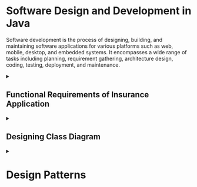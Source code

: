 # Software Design and Development in Java
Software development is the process of designing, building, and maintaining software applications for various platforms such as web, mobile, desktop, and embedded systems. It encompasses a wide range of tasks including planning, requirement gathering, architecture design, coding, testing, deployment, and maintenance.
<details>
  <summary><h2>Functional Requirements of Insurance Application</h2></summary>
   
1. **User Registration**
   - Users can create an account by providing personal information.
   
2. **User Authentication**
   - Users can log in using their credentials.

3. **Profile Management**
   - Users can view and update their personal information.

4. **Policy Browsing**
   - Users can view a list of available insurance policies.

5. **Policy Application**
   - Users can apply for a selected insurance policy by filling out an application form.

6. **Payment Processing**
   - Users can make premium payments using various methods.

7. **View Policy Details**
   - Users can view detailed information about their existing insurance policies.

8. **Policy Renewal**
   - Users can renew their existing policies through the application.

9. **Policy Cancellation**
   - Users can initiate the cancellation of an insurance policy.

10. **Payment History**
    - Users can view their payment history.

11. **Claims Submission**
    - Users can file a claim related to a specific insurance policy by filling out a claim form.

12. **Claim Status Tracking**
    - Users can track the status of their submitted claims.

13. **Claim History**
    - Users can view their past claims, including details and outcomes.

14. **Notifications**
    - Users receive notifications for important updates (policy renewals, claim status).
</details>
<details>
  <summary><h2>Designing Class Diagram</h2></summary>

### 1. **Understand the Purpose of the Application**
   - Determine what you need the diagram to represent. Are you modeling a specific part of a system, or the entire system? Clarify the scope of the design. Analyze user needs and system constraints. Understand expected system interactions and workflows ([System Modelling](https://github.com/kvinay7/Insurance/blob/main/Use%20Case%20Diagram.pdf)).

### 2. **Identify Key Classes**
   - Identify the main objects or entities that need to be represented in the system. These might include real-world objects or concepts that the software needs to model.
   - Example: In Insurance Application, classes could include `User`, `Policy`, `Application`, `Payment`, `PaymentHistory`, `Claim`, `Notification`, etc.

### 3. **Define Attributes**
   - Identify the properties or attributes that each class should have. These represent the data that each object will hold.
   - Example:
      - User class - `userID`, `name`, `email`, `password`, `phone number`, `address`, `dateOfBirth`.
      - Policy class - `policyID`, `policyName`, `description`, `coverageAmount`, `premiumAmount`, `policyType`, `startDate`, `endDate`.
      - Application class - `applicationID`, `applicationType`, `applicationDate`, `applicationStatus`.
      - Payment class - `paymentID`, `paymentAmount`, `paymentDate`, `paymentMethod`, `paymentStatus`.
      - PaymentHistory class - `paymentHistoryID`, `paymentDate`, `paymentAmount`, `paymentMethod`.
      - Claim class -  `claimID`, `claimDate`, `claimAmount`, `claimStatus`, `claimDetails`.
      - Notificatin class - `notificationID`, `notificationType`, `message`, `dateSent`.

### 4. **Define Methods**
   - Determine the behavior of each class by identifying the methods or functions each class will have. These operations define the actions that can be performed on instances of the class.
   - Example:
      - User class - `register()`, `logIn()`, `updateProfile()`, `receiveNotification()`.
      - Policy class - `viewDetails()`, `applyForPolicy()`, `renewPolicy()`, `cancelPolicy()`.
      - Application class - `submitApplication()`, `trackApplicationStatus()`.
      - Payment class - `makePayment()`, `viewPaymentHistory()`.
      - Claim class - `submitClaim()`, `trackClaimStatus()`, `viewClaimHistory()`.

### 5. **Define Relationships Between Classes**
   - Identify how the classes interact with each other. This includes:
     - **Associations**: Classes are related to one another in some way.
     - **Generalization**: One class inherits properties and behaviors from another.
     - **Specialization**: is a form of generalization, which means that a subclass is a more specific version of the superclass.
     - **Realization**: one class implements the behavior of the other class or interface.
     - **Aggregation/Composition**: One class is made up of other classes.
     - **Dependency**: One class depends on another for its functionality.
  
   - Example:
      - A User can have many Policies, Applications, Payments and Claims.
      - Policies generate Applications, require Payments, and cover Claims.
      - Payments relate to both Users and Policies.
      - Claim is related to both User and Policy.
      - Notifications are sent to Users. 
   
### 6. **Draw the Class Diagram**
   - Now, start creating the actual diagram using UML (Unified Modeling Language) notation:
     - **Class boxes**: Represent each class with a rectangle divided into three sections (name, attributes, and methods).
     - **Lines for relationships**: Draw lines to represent associations, inheritance, and other relationships.
     - **Arrows for directionality**: Use arrows to indicate the direction of associations or dependencies.
     - **Multiplicity**: Indicate the number of instances related (e.g., one-to-many, many-to-many) next to association lines.
   - [Example](https://uml.planttext.com/plantuml/png/XLNBRjim4BmRy3yGFlM11CrLXo9kZ28vr0sGzWDeQMqJuKCXAHj2qNylkQGiKgRIcpWSxSxiaijxOwcsdU3BnN9HSseC-Mr0ap_B1I6VE_VvjAa8anRNaWgeYB6QoGC282ZZ6TAw46UbcnmyAWdRJkn0PpXj6Wt6P5X3BVpSVsFQ7YlY5uXgE31ZGN_uY4kk3ayoVdUjPprhjMSS8gQX1dQ2hR9ipsfgcKBstz7bi-AixgFF5XUfqu1iftuRCBLchO-NuRKwWQO7M0lLILkHFLSq1j8WM2SA6vZXLz_c6R0V6sSeCG-ocI0d1kSDM5Ty4ntJjkNzTwM3hqiP99mpfAQo1Zv2IKNMBaAiLImB7P6qDWby9J_PcqXETbuijLtUTTFj1BE9XAZNQbg_hgU_Jdj9Um7I3iqCgwoR0Ieq8MnCf4Rq1zYZcXpai5Cm8EWhH1rHkkzHH1xTsLLwMl1yCrSVmOA9ijPPQrCJIVu7Jfc8QMl_dMP3O98BiUjC21TA4aA4KrfeDgPFs_mmnabAY6YvWEdrZZva0cMJAy6l3grmCyXTtginz0BUQB2FQN4qhkvMvERcArbzkRtzj1e6IKMEr9GPwSLoET3y37KuoHNnvsc65FhsdqXPRIeI1wBnBgBYTrKUtEJGphYPeuzADRnrJCyp1xau8r50ckf2lajAkLTwdeLk1_SM6hBhqLKKLA0AsW2oIfmywOKptCgCcdZclZZ4AlzBS5WC6eWD4gzfKPz_k0ORMTzAjhs0aFRUlGluSly3)

### 7. **Refine the Design**
   - To refine the class diagram, we need to ensure that it accurately reflects the real-world entities, attributes, their relationships, and their responsibilities in a manner that adheres to principles such as:
      - **[OOP](https://github.com/kvinay7/interview-preparation/blob/main/Java.md#object-oriented-programming-oop)**: helps to create efficient, modular, and maintainable code.
      - **Encapsulation**: Protects data and ensures controlled access.
      - **Abstraction**: Simplifies the system by hiding unnecessary details.
      - **Composition Over Inheritance**: Increases flexibility and modularity.
      - **Cohesion (Single Responsibility)**: Ensures that classes are focused and have a clear purpose.
      - **Open/Closed**: Enables easy extension without modifying existing code.
      - **Liskov Substitution Principle**: ensures that subclasses are extensions of their parent classes.
      - **Interface Segregation**: Promotes specialized interfaces, improving usability.
      - **Dependency Inversion**: Makes systems more flexible and maintainable.
      - **Normalization (DRY Principle)**: Ensures data consistency and reduces redundancy.
      - **MVC (Model-View-Controller)**: Separates business logic from UI and user input.

## [Implementation](https://github.com/kvinay7/Insurance/blob/main/InsuranceApplication.java)
## [Spring Framework](https://github.com/kvinay7/interview-preparation/blob/main/Spring.md)
</details>
<details>
  <summary><h1>Design Patterns</h1></summary>
<details>
  <summary><h2>1. Singleton Design Pattern</h2></summary>
   It is a creational design pattern that ensures a class has only one instance and provides a global point of access to that instance. This pattern is typically used when exactly one object is needed to coordinate actions across the system, such as in database connections, logging, or configuration management.

### 1. **Eager Initialization** (Thread-safe but not lazy-loaded)
This method creates the singleton instance as soon as the class is loaded, ensuring thread-safety.

```java
public class Singleton {
    // Instance is created at the time of class loading
    private static final Singleton INSTANCE = new Singleton();

    // Private constructor to prevent instantiation
    private Singleton() {}

    // Public method to get the instance
    public static Singleton getInstance() {
        return INSTANCE;
    }
}
```

### 2. **Lazy Initialization** (Not thread-safe)
In this method, the instance is created only when it is first needed. However, it is not thread-safe by default.

```java
public class Singleton {
    private static Singleton instance;

    // Private constructor to prevent instantiation
    private Singleton() {}

    public static Singleton getInstance() {
        if (instance == null) {
            instance = new Singleton();
        }
        return instance;
    }
}
```

### 3. **Thread-Safe Singleton (Using Synchronization)**
To make the lazy initialization method thread-safe, we synchronize the `getInstance()` method.

```java
public class Singleton {
    private static Singleton instance;

    private Singleton() {}

    // Synchronized method to ensure thread-safety
    public static synchronized Singleton getInstance() {
        if (instance == null) {
            instance = new Singleton();
        }
        return instance;
    }
}
```

### 4. **Double-Checked Locking Singleton**
This method reduces the overhead of synchronization by checking the instance twice: once without synchronization, and again inside a synchronized block.

```java
public class Singleton {
    private static volatile Singleton instance;

    private Singleton() {}

    // Double-checked locking for efficiency
    public static Singleton getInstance() {
        if (instance == null) {
            synchronized (Singleton.class) {
                if (instance == null) {
                    instance = new Singleton();
                }
            }
        }
        return instance;
    }
}
```

### 5. **Bill Pugh Singleton Design (Initialization-on-demand holder idiom)**
This is the most efficient and thread-safe method. It leverages the Java ClassLoader mechanism for lazy loading and thread-safety.

```java
public class Singleton {
    private Singleton() {}

    // Singleton instance is created when the class is loaded by the class loader
    private static class SingletonHelper {
        private static final Singleton INSTANCE = new Singleton();
    }

    public static Singleton getInstance() {
        return SingletonHelper.INSTANCE;
    }
}
```
<details>
  <summary><h3>Logging System</h3></summary>
### 1. **Singleton Pattern**
   - **Purpose**: Ensure that only one instance of the logger class exists throughout the application's lifecycle.
   - **Usage**: A singleton logger guarantees that all log messages are routed through the same instance, preventing redundant log file creation or inconsistent logging behavior.
   
   **Example**:
   ```java
   public class Logger {
       private static Logger instance;

       private Logger() { }

       public static Logger getInstance() {
           if (instance == null) {
               synchronized (Logger.class) {
                   if (instance == null) {
                       instance = new Logger();
                   }
               }
           }
           return instance;
       }

       public void log(String message) {
           // Logic to write the log
       }
   }
   ```

### 2. **Factory Method Pattern**
   - **Purpose**: Provide a way to create different types of loggers or log handlers (e.g., console loggers, file loggers, etc.) without tightly coupling the creation logic to the application code.
   - **Usage**: The factory pattern can be used to generate different loggers based on configuration or input parameters.

   **Example**:
   ```java
   public interface Logger {
       void log(String message);
   }

   public class FileLogger implements Logger {
       public void log(String message) {
           // Log to a file
       }
   }

   public class ConsoleLogger implements Logger {
       public void log(String message) {
           // Log to the console
       }
   }

   public class LoggerFactory {
       public static Logger getLogger(String type) {
           if (type.equals("FILE")) {
               return new FileLogger();
           } else if (type.equals("CONSOLE")) {
               return new ConsoleLogger();
           } else {
               throw new IllegalArgumentException("Unknown logger type");
           }
       }
   }
   ```

### 3. **Strategy Pattern**
   - **Purpose**: Allow interchangeable strategies for different log output methods (e.g., logging to console, file, database, etc.) at runtime.
   - **Usage**: The strategy pattern enables the selection of different logging strategies without modifying the core logging system.

   **Example**:
   ```java
   public interface LogStrategy {
       void log(String message);
   }

   public class FileLogStrategy implements LogStrategy {
       public void log(String message) {
           // Write log to a file
       }
   }

   public class ConsoleLogStrategy implements LogStrategy {
       public void log(String message) {
           // Output log to console
       }
   }

   public class Logger {
       private LogStrategy strategy;

       public Logger(LogStrategy strategy) {
           this.strategy = strategy;
       }

       public void log(String message) {
           strategy.log(message);
       }

       public void setStrategy(LogStrategy strategy) {
           this.strategy = strategy;
       }
   }
   ```

### 4. **Observer Pattern**
   - **Purpose**: Enable different components of the application to subscribe and receive log messages without tightly coupling them to the logging system.
   - **Usage**: The observer pattern allows the logger to notify registered observers (like monitoring systems or external logging services) about new log events.

   **Example**:
   ```java
   public interface LogObserver {
       void update(String logMessage);
   }

   public class EmailLogObserver implements LogObserver {
       public void update(String logMessage) {
           // Send log via email
       }
   }

   public class Logger {
       private List<LogObserver> observers = new ArrayList<>();

       public void addObserver(LogObserver observer) {
           observers.add(observer);
       }

       public void removeObserver(LogObserver observer) {
           observers.remove(observer);
       }

       public void log(String message) {
           for (LogObserver observer : observers) {
               observer.update(message);
           }
       }
   }
   ```

### 5. **Decorator Pattern**
   - **Purpose**: Dynamically add functionalities to the logger at runtime, such as adding timestamping, log level filtering, or log formatting.
   - **Usage**: This pattern allows you to extend the logger's behavior by wrapping it with additional layers of functionality.

   **Example**:
   ```java
   public interface Logger {
       void log(String message);
   }

   public class BasicLogger implements Logger {
       public void log(String message) {
           System.out.println(message);
       }
   }

   public class TimestampLogger implements Logger {
       private Logger wrappedLogger;

       public TimestampLogger(Logger logger) {
           this.wrappedLogger = logger;
       }

       public void log(String message) {
           String timestamp = "[" + LocalDateTime.now() + "]";
           wrappedLogger.log(timestamp + " " + message);
       }
   }
   ```

### 6. **Chain of Responsibility Pattern**
   - **Purpose**: Allow different loggers or filters to handle different log levels (e.g., INFO, WARN, ERROR), and pass the log message through a chain of handlers until one handles it.
   - **Usage**: This pattern is useful when you have multiple logging levels or when logs need to be filtered or handled differently based on severity.

   **Example**:
   ```java
   public abstract class LogHandler {
       protected LogHandler nextHandler;

       public void setNextHandler(LogHandler nextHandler) {
           this.nextHandler = nextHandler;
       }

       public abstract void handleLog(String message, String level);
   }

   public class InfoLogHandler extends LogHandler {
       public void handleLog(String message, String level) {
           if ("INFO".equals(level)) {
               System.out.println("INFO: " + message);
           } else if (nextHandler != null) {
               nextHandler.handleLog(message, level);
           }
       }
   }

   public class ErrorLogHandler extends LogHandler {
       public void handleLog(String message, String level) {
           if ("ERROR".equals(level)) {
               System.err.println("ERROR: " + message);
           } else if (nextHandler != null) {
               nextHandler.handleLog(message, level);
           }
       }
   }

   // Usage
   LogHandler infoHandler = new InfoLogHandler();
   LogHandler errorHandler = new ErrorLogHandler();
   infoHandler.setNextHandler(errorHandler);
   infoHandler.handleLog("This is an error message", "ERROR");
   ```

### 7. **Builder Pattern**
   - **Purpose**: Simplify the construction of complex log messages, especially when the messages involve multiple pieces of data or require formatting.
   - **Usage**: A builder pattern can help construct log entries in a clean and structured way.

   **Example**:
   ```java
   public class LogMessageBuilder {
       private StringBuilder message = new StringBuilder();

       public LogMessageBuilder addTimestamp() {
           message.append("[").append(LocalDateTime.now()).append("] ");
           return this;
       }

       public LogMessageBuilder addLevel(String level) {
           message.append("[").append(level).append("] ");
           return this;
       }

       public LogMessageBuilder addMessage(String msg) {
           message.append(msg);
           return this;
       }

       public String build() {
           return message.toString();
       }
   }
   
   // Usage
   LogMessageBuilder builder = new LogMessageBuilder();
   String logMessage = builder.addTimestamp().addLevel("INFO").addMessage("System started").build();
   System.out.println(logMessage);
   ```
</details>
</details>
</details>
